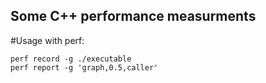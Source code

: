 ## Some C++ performance measurments

#Usage with perf: 
```
perf record -g ./executable
perf report -g 'graph,0.5,caller'
```
